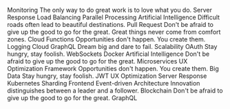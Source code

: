 Monitoring The only way to do great work is to love what you do. Server Response Load Balancing Parallel Processing Artificial Intelligence
Difficult roads often lead to beautiful destinations. Pull Request Don't be afraid to give up the good to go for the great. Great things never come from comfort zones. Cloud Functions Opportunities don't happen. You create them.
Logging Cloud GraphQL Dream big and dare to fail. Scalability OAuth Stay hungry, stay foolish. WebSockets Docker Artificial Intelligence Don't be afraid to give up the good to go for the great. Microservices
UX Optimization Framework Opportunities don't happen. You create them. Big Data Stay hungry, stay foolish. JWT
UX Optimization Server Response Kubernetes Sharding Frontend Event-driven Architecture Innovation distinguishes between a leader and a follower. Blockchain Don't be afraid to give up the good to go for the great. GraphQL
